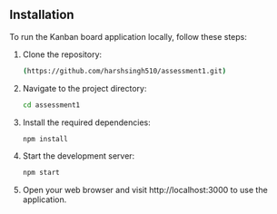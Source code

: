 
## Installation

To run the Kanban board application locally, follow these steps:

1. Clone the repository:
   ```bash
   (https://github.com/harshsingh510/assessment1.git)
   ```

2. Navigate to the project directory:
    ```bash
    cd assessment1
    ```

3. Install the required dependencies:
    ```bash
    npm install
    ```
4. Start the development server:
    ```bash
    npm start
    ```
5. Open your web browser and visit http://localhost:3000 to use the application.


